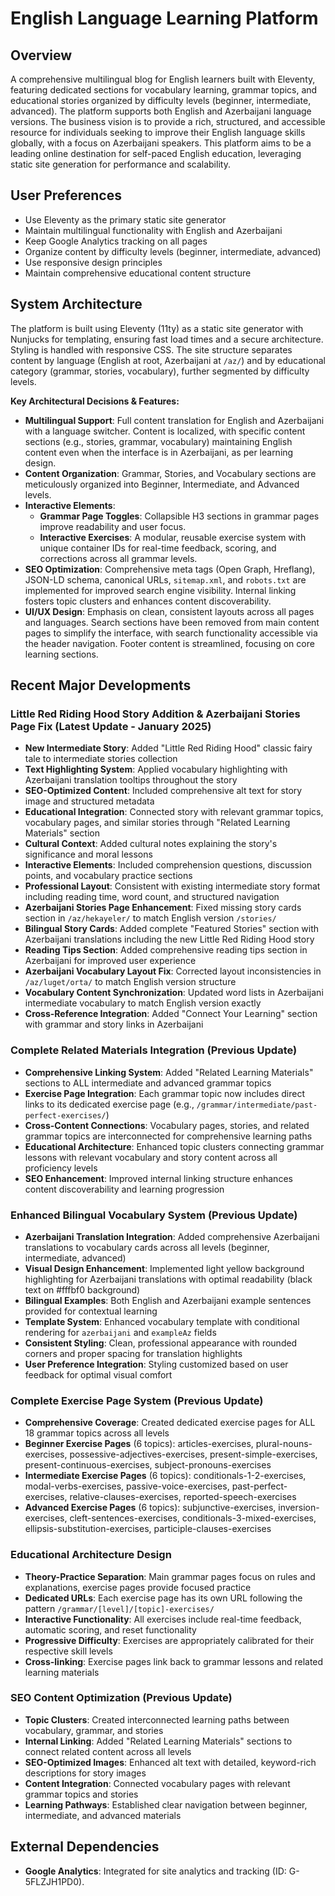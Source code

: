 # English Language Learning Platform

## Overview
A comprehensive multilingual blog for English learners built with Eleventy, featuring dedicated sections for vocabulary learning, grammar topics, and educational stories organized by difficulty levels (beginner, intermediate, advanced). The platform supports both English and Azerbaijani language versions. The business vision is to provide a rich, structured, and accessible resource for individuals seeking to improve their English language skills globally, with a focus on Azerbaijani speakers. This platform aims to be a leading online destination for self-paced English education, leveraging static site generation for performance and scalability.

## User Preferences
- Use Eleventy as the primary static site generator
- Maintain multilingual functionality with English and Azerbaijani
- Keep Google Analytics tracking on all pages
- Organize content by difficulty levels (beginner, intermediate, advanced)
- Use responsive design principles
- Maintain comprehensive educational content structure

## System Architecture
The platform is built using Eleventy (11ty) as a static site generator with Nunjucks for templating, ensuring fast load times and a secure architecture. Styling is handled with responsive CSS. The site structure separates content by language (English at root, Azerbaijani at `/az/`) and by educational category (grammar, stories, vocabulary), further segmented by difficulty levels.

**Key Architectural Decisions & Features:**
- **Multilingual Support**: Full content translation for English and Azerbaijani with a language switcher. Content is localized, with specific content sections (e.g., stories, grammar, vocabulary) maintaining English content even when the interface is in Azerbaijani, as per learning design.
- **Content Organization**: Grammar, Stories, and Vocabulary sections are meticulously organized into Beginner, Intermediate, and Advanced levels.
- **Interactive Elements**:
    - **Grammar Page Toggles**: Collapsible H3 sections in grammar pages improve readability and user focus.
    - **Interactive Exercises**: A modular, reusable exercise system with unique container IDs for real-time feedback, scoring, and corrections across all grammar levels.
- **SEO Optimization**: Comprehensive meta tags (Open Graph, Hreflang), JSON-LD schema, canonical URLs, `sitemap.xml`, and `robots.txt` are implemented for improved search engine visibility. Internal linking fosters topic clusters and enhances content discoverability.
- **UI/UX Design**: Emphasis on clean, consistent layouts across all pages and languages. Search sections have been removed from main content pages to simplify the interface, with search functionality accessible via the header navigation. Footer content is streamlined, focusing on core learning sections.

## Recent Major Developments

### Little Red Riding Hood Story Addition & Azerbaijani Stories Page Fix (Latest Update - January 2025)
- **New Intermediate Story**: Added "Little Red Riding Hood" classic fairy tale to intermediate stories collection
- **Text Highlighting System**: Applied vocabulary highlighting with Azerbaijani translation tooltips throughout the story
- **SEO-Optimized Content**: Included comprehensive alt text for story image and structured metadata
- **Educational Integration**: Connected story with relevant grammar topics, vocabulary pages, and similar stories through "Related Learning Materials" section
- **Cultural Context**: Added cultural notes explaining the story's significance and moral lessons
- **Interactive Elements**: Included comprehension questions, discussion points, and vocabulary practice sections
- **Professional Layout**: Consistent with existing intermediate story format including reading time, word count, and structured navigation
- **Azerbaijani Stories Page Enhancement**: Fixed missing story cards section in `/az/hekayeler/` to match English version `/stories/`
- **Bilingual Story Cards**: Added complete "Featured Stories" section with Azerbaijani translations including the new Little Red Riding Hood story
- **Reading Tips Section**: Added comprehensive reading tips section in Azerbaijani for improved user experience
- **Azerbaijani Vocabulary Layout Fix**: Corrected layout inconsistencies in `/az/luget/orta/` to match English version structure
- **Vocabulary Content Synchronization**: Updated word lists in Azerbaijani intermediate vocabulary to match English version exactly
- **Cross-Reference Integration**: Added "Connect Your Learning" section with grammar and story links in Azerbaijani

### Complete Related Materials Integration (Previous Update)
- **Comprehensive Linking System**: Added "Related Learning Materials" sections to ALL intermediate and advanced grammar topics
- **Exercise Page Integration**: Each grammar topic now includes direct links to its dedicated exercise page (e.g., `/grammar/intermediate/past-perfect-exercises/`)
- **Cross-Content Connections**: Vocabulary pages, stories, and related grammar topics are interconnected for comprehensive learning paths
- **Educational Architecture**: Enhanced topic clusters connecting grammar lessons with relevant vocabulary and story content across all proficiency levels
- **SEO Enhancement**: Improved internal linking structure enhances content discoverability and learning progression

### Enhanced Bilingual Vocabulary System (Previous Update)
- **Azerbaijani Translation Integration**: Added comprehensive Azerbaijani translations to vocabulary cards across all levels (beginner, intermediate, advanced)
- **Visual Design Enhancement**: Implemented light yellow background highlighting for Azerbaijani translations with optimal readability (black text on #fffbf0 background)
- **Bilingual Examples**: Both English and Azerbaijani example sentences provided for contextual learning
- **Template System**: Enhanced vocabulary template with conditional rendering for `azerbaijani` and `exampleAz` fields
- **Consistent Styling**: Clean, professional appearance with rounded corners and proper spacing for translation highlights
- **User Preference Integration**: Styling customized based on user feedback for optimal visual comfort

### Complete Exercise Page System (Previous Update)
- **Comprehensive Coverage**: Created dedicated exercise pages for ALL 18 grammar topics across all levels
- **Beginner Exercise Pages** (6 topics): articles-exercises, plural-nouns-exercises, possessive-adjectives-exercises, present-simple-exercises, present-continuous-exercises, subject-pronouns-exercises
- **Intermediate Exercise Pages** (6 topics): conditionals-1-2-exercises, modal-verbs-exercises, passive-voice-exercises, past-perfect-exercises, relative-clauses-exercises, reported-speech-exercises
- **Advanced Exercise Pages** (6 topics): subjunctive-exercises, inversion-exercises, cleft-sentences-exercises, conditionals-3-mixed-exercises, ellipsis-substitution-exercises, participle-clauses-exercises

### Educational Architecture Design
- **Theory-Practice Separation**: Main grammar pages focus on rules and explanations, exercise pages provide focused practice
- **Dedicated URLs**: Each exercise page has its own URL following the pattern `/grammar/[level]/[topic]-exercises/`
- **Interactive Functionality**: All exercises include real-time feedback, automatic scoring, and reset functionality
- **Progressive Difficulty**: Exercises are appropriately calibrated for their respective skill levels
- **Cross-linking**: Exercise pages link back to grammar lessons and related learning materials

### SEO Content Optimization (Previous Update)
- **Topic Clusters**: Created interconnected learning paths between vocabulary, grammar, and stories
- **Internal Linking**: Added "Related Learning Materials" sections to connect related content across all levels
- **SEO-Optimized Images**: Enhanced alt text with detailed, keyword-rich descriptions for story images
- **Content Integration**: Connected vocabulary pages with relevant grammar topics and stories
- **Learning Pathways**: Established clear navigation between beginner, intermediate, and advanced materials

## External Dependencies
- **Google Analytics**: Integrated for site analytics and tracking (ID: G-5FLZJH1PD0).